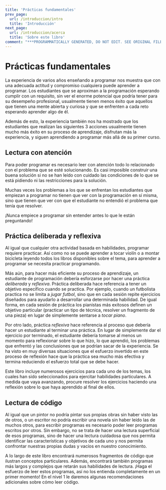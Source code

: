 ```yaml
---
title: 'Prácticas fundamentales'
prev_page:
  url: /introduccion/intro
  title: 'Introducción'
next_page:
  url: /introduccion/acerca
  title: 'Sobre este libro'
comment: "***PROGRAMMATICALLY GENERATED, DO NOT EDIT. SEE ORIGINAL FILES IN /content***"
---
```

# Prácticas fundamentales


La experiencia de varios años enseñando a programar nos muestra que con una adecuada actitud y compromiso cualquiera  puede aprender a programar. Los estudiantes que se aproximan a la programación esperando cumplir con un requisito, sin ver el enorme potencial que podría tener para su desempeño profesional, usualmente tienen menos éxito que aquellos que tienen una mente abierta y curiosa y que se enfrenten a cada reto esperando aprender algo de él.

Además de esto, la experiencia también nos ha mostrado que los estudiantes que realizan las siguientes 3 acciones usualmente tienen mucho más éxito en su proceso de aprendizaje, disfrutan más la experiencia, y siguen aprendiendo a programar más allá de su primer curso.


## Lectura con atención

Para poder programar es necesario leer con atención todo lo relacionado con el problema que se esté solucionando. Es casi imposible construir una buena solución si no se han leído con cuidado las condiciones de lo que se está pidiendo ni las restricciones para la solución.

Muchas veces los problemas a los que se enfrentan los estudiantes que empiezan a programar no tienen que ver con la programación en sí misma, sino que tienen que ver con que el estudiante no entendió el problema que tenía que resolver.

¡Nunca empiece a programar sin entender antes lo que le están preguntando!


## Práctica deliberada y reflexiva

Al igual que cualquier otra actividad basada en habilidades, programar requiere practicar. Así como no se puede aprender a tocar violín o a montar bicicleta leyendo todos los libros disponibles sobre el tema, para aprender a programar se necesita practicar programando.

Más aún, para hacer más eficiente su proceso de aprendizaje, un estudiante de programación debería esforzarse por hacer una práctica *deliberada* y *reflexiva*. Práctica deliberada hace referencia a tener un objetivo específico cuando se practica. Por ejemplo, cuando un futbolista practica no se limita a *jugar futbol*, sino que en cada sesión repite ejercicios diseñados para ayudarlo a desarrollar una determinada habilidad. De igual forma, en cada sesión de práctica los pianistas más exitosos definen un objetivo particular (practicar un tipo de técnica, resolver un fragmento de una pieza) en lugar de simplemente sentarse a *tocar piano*.

Por otro lado, práctica *reflexiva* hace referencia al proceso que debería hacer un estudiante al terminar una práctica. En lugar de simplemente dar el ejercicio por terminado, el estudiante debería tomarse al menos un momento para reflexionar sobre lo que hizo, lo que aprendió, los problemas que enfrentó y las conclusiones que se podrían sacar de la experiencia. Se ha visto en muy diversas situaciones que el esfuerzo invertido en este proceso de reflexión hace que la práctica sea mucho más efectiva y termina reduciendo el esfuerzo total que se debe hacer.

Este libro incluye numerosos ejercicios para cada uno de los temas, los cuales han sido seleccionados para ejercitar habilidades particulares. A medida que vaya avanzando, procure resolver los ejercicios haciendo una reflexión sobre lo que haya aprendido al final de ellos.

## Lectura de código

Al igual que un pintor no podría pintar sus propias obras sin haber visto las de otros, o un escritor no podría escribir una novela sin haber leído las de muchos otros, para escribir programas es necesario poder leer programas escritos por otros. Sin embargo, no se trata de hacer una lectura superficial de esos programas, sino de hacer una lectura cuidadosa que nos permita identificar las características y objetivos de cada uno y nos permita confrontar nuestras propias dudas y vacíos en nuestro conocimiento.

A lo largo de este libro encontrará numerosos fragmentos de código que ilustran conceptos particulares. Además, encontrará también programas más largos y complejos que retarán sus habilidades de lectura. ¡Haga el esfuerzo de leer estos programas, así no los entienda completamente en un primer momento! En el nivel 1 le daremos algunas recomendaciones adicionales sobre cómo leer código.
